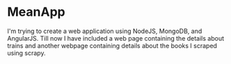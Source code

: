 # MeanApp
I'm trying to create a web application using NodeJS, MongoDB, and AngularJS.
Till now I have included a web page containing the details about trains and another webpage containing details about the books I scraped using scrapy.
